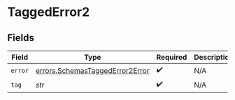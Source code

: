 # TaggedError2


## Fields

| Field                                                                              | Type                                                                               | Required                                                                           | Description                                                                        |
| ---------------------------------------------------------------------------------- | ---------------------------------------------------------------------------------- | ---------------------------------------------------------------------------------- | ---------------------------------------------------------------------------------- |
| `error`                                                                            | [errors.SchemasTaggedError2Error](../../models/errors/schemastaggederror2error.md) | :heavy_check_mark:                                                                 | N/A                                                                                |
| `tag`                                                                              | *str*                                                                              | :heavy_check_mark:                                                                 | N/A                                                                                |